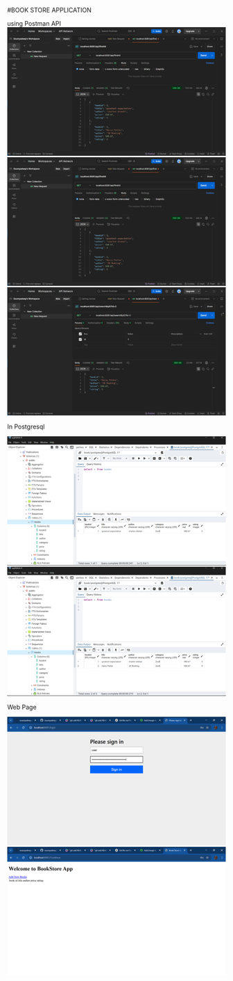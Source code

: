 #BOOK STORE APPLICATION

using Postman API
![GET](<image/Screenshot 2025-04-09 221735.png>) 
![POST](<image/Screenshot 2025-04-09 221735.png>)
![GET](<image/Screenshot 2025-04-09 222156.png>)

In Postgresql

![BEFORE](<image/Screenshot 2025-04-09 223537.png>)
![AFTER](<image/Screenshot 2025-04-09 223547.png>)

Web Page

![Login page](<image/Screenshot 2025-04-09 230019.png>)
![Home page](<image/Screenshot 2025-04-09 230031.png>)